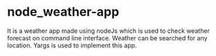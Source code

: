# node_weather-app
It is a weather app made using nodeJs which is used to check weather forecast on command line interface.
Weather can be searched for any location.
Yargs is used to implement this app.
